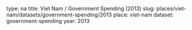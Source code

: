 type: na
title: Viet Nam / Government Spending (2013)
slug: places/viet-nam/datasets/government-spending/2013
place: viet-nam
dataset: government-spending
year: 2013

